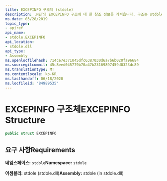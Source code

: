 ```yaml
---
title: EXCEPINFO 구조체 (stdole)
description: .NET의 EXCEPINFO 구조에 대 한 참조 정보를 가져옵니다. 구조는 stdole 네임 스페이스 및 stdole 어셈블리에 있습니다.
ms.date: 03/28/2019
topic_type:
- apiref
api_name:
- stdole.EXCEPINFO
api_location:
- stdole.dll
api_type:
- Assembly
ms.openlocfilehash: 714ce7e371045dfc6387030d6a7b6b020fa96684
ms.sourcegitcommit: 45c8eed045779b70a47b23169897459d0323dc89
ms.translationtype: MT
ms.contentlocale: ko-KR
ms.lasthandoff: 06/18/2020
ms.locfileid: "84989535"
---
```

# <a name="excepinfo-structure"></a><span data-ttu-id="fda57-104">EXCEPINFO 구조체</span><span class="sxs-lookup"><span data-stu-id="fda57-104">EXCEPINFO Structure</span></span>

```csharp
public struct EXCEPINFO
```

## <a name="requirements"></a><span data-ttu-id="fda57-105">요구 사항</span><span class="sxs-lookup"><span data-stu-id="fda57-105">Requirements</span></span>

<span data-ttu-id="fda57-106">**네임스페이스:** `stdole`</span><span class="sxs-lookup"><span data-stu-id="fda57-106">**Namespace:** `stdole`</span></span>

<span data-ttu-id="fda57-107">**어셈블리:** stdole (stdole.dll)</span><span class="sxs-lookup"><span data-stu-id="fda57-107">**Assembly:** stdole (in stdole.dll)</span></span>
